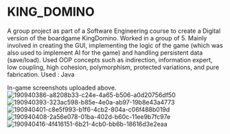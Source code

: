 # KING_DOMINO
A group project as part of a Software Engineering course to create a Digital version of the boardgame KingDomino. Worked in a group of 5. Mainly involved in creating the GUI, implementing the logic of the game (which was also used to implement AI for the game) and handling persistent data (save/load). Used OOP concepts such as indirection, information expert, low coupling, high cohesion, polymorphism, protected variations, and pure fabrication. Used : Java

In-game screenshots uploaded above.
![190940386-a8208b33-c24e-4a65-b506-a0d20756df50](https://user-images.githubusercontent.com/90150478/212499507-647310b8-9970-4099-be16-fd63184e2ff5.png)
![190940393-323ac598-b85e-4e0a-ab97-19b8e43a4773](https://user-images.githubusercontent.com/90150478/212499522-6f5e7d78-31e0-46a9-acfe-e46e7ccd05bf.png)
![190940401-c8e5f993-b1f6-4cb2-804a-c06f488b019d](https://user-images.githubusercontent.com/90150478/212499523-f1c8b89b-48f0-45ae-8287-f0d8ffe040f6.png)
![190940408-2a56e078-01ba-402d-b60c-11ee9b7fc97e](https://user-images.githubusercontent.com/90150478/212499525-2c7f8d10-2194-4c67-b47d-2b2ff2a846c0.png)
![190940416-4f416151-6b21-4cb0-bb6b-18616d3e2eaa](https://user-images.githubusercontent.com/90150478/212499538-6a3c9357-bac6-4b82-98cf-0f2da2fe0fd4.png)
